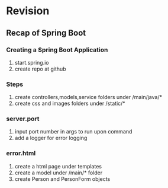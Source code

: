 # Revision

## Recap of Spring Boot

### Creating a Spring Boot Application
1. start.spring.io
2. create repo at github

### Steps 
1. create controllers,models,service folders under /main/java/*
2. create css and images folders under /static/*

### server.port
1. input port number in args to run upon command
2. add a logger for error logging

### error.html
1. create a html page under templates
2. create a model under /main/* folder
3. create Person and PersonForm objects



